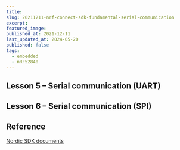 ```yaml
---
title:
slug: 20211211-nrf-connect-sdk-fundamental-serial-communication
excerpt:
featured_image:
published_at: 2021-12-11
last_updated_at: 2024-05-20
published: false
tags:
  - embedded
  - nRF52840
---
```


## Lesson 5 – Serial communication (UART)

## Lesson 6 – Serial communication (SPI)

## Reference
[Nordic SDK documents](https://docs.nordicsemi.com/bundle/ncs-latest/page/nrf/index.html)
